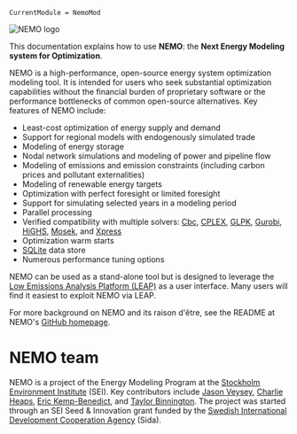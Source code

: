 ```@meta
CurrentModule = NemoMod
```

![NEMO logo](assets/nemo_logo_small.png)

This documentation explains how to use **NEMO**: the **Next Energy Modeling system for Optimization**.

NEMO is a high-performance, open-source energy system optimization modeling tool. It is intended for users who seek substantial optimization capabilities without the financial burden of proprietary software or the performance bottlenecks of common open-source alternatives. Key features of NEMO include:

- Least-cost optimization of energy supply and demand
- Support for regional models with endogenously simulated trade
- Modeling of energy storage
- Nodal network simulations and modeling of power and pipeline flow
- Modeling of emissions and emission constraints (including carbon prices and pollutant externalities)
- Modeling of renewable energy targets
- Optimization with perfect foresight or limited foresight
- Support for simulating selected years in a modeling period
- Parallel processing
- Verified compatibility with multiple solvers: [Cbc](https://github.com/coin-or/Cbc), [CPLEX](https://www.ibm.com/analytics/cplex-optimizer), [GLPK](https://www.gnu.org/software/glpk/), [Gurobi](https://www.gurobi.com/), [HiGHS](https://highs.dev/), [Mosek](https://www.mosek.com/), and [Xpress](https://www.fico.com/en/products/fico-xpress-optimization)
- Optimization warm starts
- [SQLite](https://www.sqlite.org/) data store
- Numerous performance tuning options

NEMO can be used as a stand-alone tool but is designed to leverage the [Low Emissions Analysis Platform (LEAP)](https://leap.sei.org) as a user interface. Many users will find it easiest to exploit NEMO via LEAP.

For more background on NEMO and its raison d'être, see the README at NEMO's [GitHub homepage](https://github.com/sei-international/NemoMod.jl).

# NEMO team

NEMO is a project of the Energy Modeling Program at the [Stockholm Environment Institute](https://www.sei.org/) (SEI). Key contributors include [Jason Veysey](https://www.sei.org/people/jason-veysey/), [Charlie Heaps](https://www.sei.org/people/charles-heaps/), [Eric Kemp-Benedict](https://www.sei.org/people/eric-kemp-benedict/), and [Taylor Binnington](https://www.sei.org/people/taylor-binnington/). The project was started through an SEI Seed & Innovation grant funded by the [Swedish International Development Cooperation Agency](https://www.sida.se/English/) (Sida).

